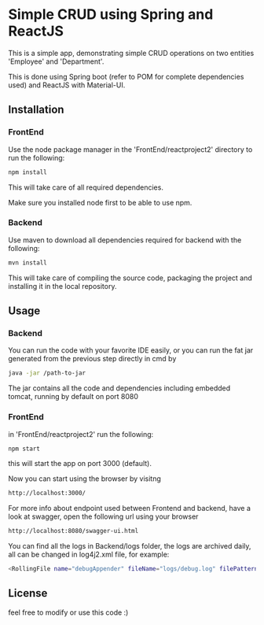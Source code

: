 # Simple CRUD using Spring and ReactJS

This is a simple app, demonstrating simple CRUD operations on two entities 'Employee' and 'Department'.

This is done using Spring boot (refer to POM for complete dependencies used) and ReactJS with Material-UI.

## Installation

### FrontEnd
Use the node package manager in the 'FrontEnd/reactproject2' directory to run the following:

```bash
npm install

```

This will take care of all required dependencies.

Make sure you installed node first to be able to use npm.

### Backend

Use maven to download all dependencies required for backend with the following:
```bash
mvn install
```
 This will take care of compiling the source code, packaging the project and installing it in the local repository.
## Usage

### Backend
You can run the code with your favorite IDE easily, or you can run the fat jar generated from the previous step directly in cmd by
```bash
java -jar /path-to-jar 
```
The jar contains all the code and dependencies including embedded tomcat, running by default on port 8080
### FrontEnd

in 'FrontEnd/reactproject2' run the following:

```bash
npm start

```
this will start the app on port 3000 (default).

Now you can start using the browser by visitng
```bash
http://localhost:3000/
```
For more info about endpoint used between Frontend and backend, have a look at swagger, open the following url using your browser

```bash
http://localhost:8080/swagger-ui.html
```
You can find all the logs in Backend/logs folder, the logs are archived daily, all can be changed in log4j2.xml file, for example:
```bash
<RollingFile name="debugAppender" fileName="logs/debug.log" filePattern="logs/$${date:yyyy-MM}/debug%d{MM-dd-yyyy HH}-%i.log.zip" level="debug">
```


## License 
feel free to modify or use this code :)